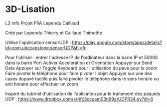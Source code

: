 # 3D-Lisation
L3 Info Projet PIIA Lependu Caillaud

Créé par Lependu Thierry et Caillaud Thimothé

Utilise l'application sensorUDP : https://play.google.com/store/apps/details?id=com.ubccapstone.sensorUDP&hl=fr

Pour l'utiliser : entrer l'adresse IP de l'ordinateur dans la barre IP et 50000 dans la barre Port
Activer Acceleration et Orientation
Appuyer sur Send Data
Appuyer sur Toggle Keyboard pour l'utilisation du pavé pour le zoom
Faire pivoter le téléphone pour faire pivoter l'objet
Appuyer sur une des cases dupavé tactile puis faire pivoter le téléphone dans le sens horaire ou anti horaire pour effectuer un zoom



Inspiré du tutoriel d'utilisation de l'aplication pour le traitement des paquets UDP : https://www.dropbox.com/s/4fc3ccuam03n99a/UDPR24.py?dl=0
